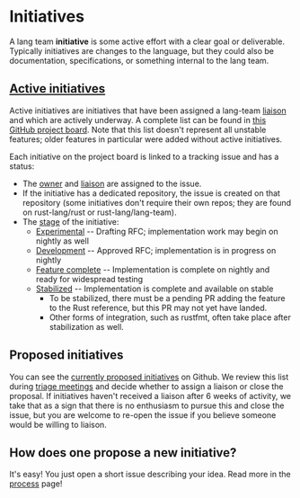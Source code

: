 # Initiatives

A lang team **initiative** is some active effort with a clear goal or deliverable.
Typically initiatives are changes to the language, but they could also be documentation, specifications, or something internal to the lang team.

## [Active initiatives][pb]

Active initiatives are initiatives that have been assigned a lang-team [liaison] and which are actively underway. A complete list can be found in [this GitHub project board][pb]. Note that this list doesn't represent all unstable features; older features in particular were added without active initiatives.

Each initiative on the project board is linked to a tracking issue and has a status:

* The [owner] and [liaison] are assigned to the issue.
* If the initiative has a dedicated repository, the issue is created on that repository (some initiatives don't require their own repos; they are found on rust-lang/rust or rust-lang/lang-team).
* The [stage] of the initiative:
    * [Experimental] -- Drafting RFC; implementation work may begin on nightly as well
    * [Development] -- Approved RFC; implementation is in progress on nightly
    * [Feature complete] -- Implementation is complete on nightly and ready for widespread testing
    * [Stabilized] -- Implementation is complete and available on stable
        * To be stabilized, there must be a pending PR adding the feature to the Rust reference, but this PR may not yet have landed.
        * Other forms of integration, such as rustfmt, often take place after stabilization as well.

## Proposed initiatives

You can see the [currently proposed initiatives] on Github. We review this list during [triage meetings](./meetings.md) and decide whether to assign a liaison or close the proposal. If initiatives haven't received a liaison after 6 weeks of activity, we take that as a sign that there is no enthusiasm to pursue this and close the issue, but you are welcome to re-open the issue if you believe someone would be willing to liaison.

[currently proposed initiatives]: https://github.com/rust-lang/lang-team/issues?q=is%3Aissue+is%3Aopen+label%3Amajor-change

## How does one propose a new initiative?

It's easy! You just open a short issue describing your idea. Read more in the [process](./initiatives/process.md) page!

[pb]: https://github.com/orgs/rust-lang/projects/16/
[proposal]: ./initiatives/process/stages/proposal.md
[experimental]: ./initiatives/process/stages/experimental.md
[development]: ./initiatives/process/stages/development.md
[feature complete]: ./initiatives/process/stages/feature_complete.md
[stabilized]: ./initiatives/process/stages/stabilized.md
[Stage]: ./initiaives/process/stages.md
[Owner]: ./initiaives/roles/owner.md
[Liaison]: ./initiaives/roles/liaison.md
